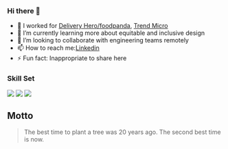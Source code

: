 ### Hi there 👋

<!--
**chipy1209/chipy1209** is a ✨ _special_ ✨ repository because its `README.md` (this file) appears on your GitHub profile.
-->

- 🔭 I worked for [Delivery Hero/foodpanda](https://www.deliveryhero.com/), [Trend Micro](https://www.trendmicro.com/en_us/business.html)
- 🌱 I’m currently learning more about equitable and inclusive design
- 👯 I’m looking to collaborate with engineering teams remotely
- 📫 How to reach me:[Linkedin](https://www.linkedin.com/in/benitahuang/)
- ⚡ Fun fact: Inappropriate to share here

### Skill Set 
[![](https://img.shields.io/badge/-Html5-orange)]() [![](https://img.shields.io/badge/-CSS3-blue)]() [![](https://img.shields.io/badge/-JavaScript-yellow)]() 

## Motto
> The best time to plant a tree was 20 years ago.
> The second best time is now.
